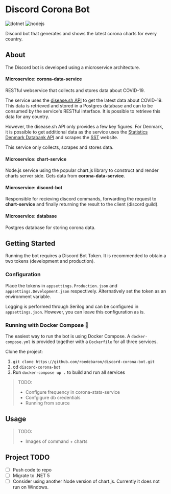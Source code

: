 # Discord Corona Bot
![dotnet](https://img.shields.io/badge/asp--net--core-3.1-blue)
![nodejs](https://img.shields.io/badge/node--js-10-green)

Discord bot that generates and shows the latest corona charts for every country.

## About

The Discord bot is developed using a microservice architecture. 

#### Microservice: corona-data-service

RESTful webservice that collects and stores data about COVID-19. 

The service uses the [disease.sh API](https://corona.lmao.ninja/) to get the latest data about COVID-19. This data is retrieved and stored in a Postgres database and can to be consumed by the service's RESTful interface. It is possible to retrieve this data for any country.

However, the disease.sh API only provides a few key figures. For Denmark, it is possible to get additional data as the service uses the [Statistics Denmark Databank API](https://www.dst.dk/en/Statistik/brug-statistikken/muligheder-i-statistikbanken/api) and scrapes the [SST](https://www.sst.dk/da/corona/Status-for-epidemien/tal-og-overvaagning) website. 

This service only collects, scrapes and stores data. 

#### Microservice: chart-service

Node.js service using the popular chart.js library to construct and render charts server side. Gets data from **corona-data-service**. 

#### Microservice: discord-bot

Responsible for recieving discord commands, forwarding the request to **chart-service** and finally returning the result to the client (discord guild).

#### Microservice: database

Postgres database for storing corona data. 

## Getting Started

Running the bot requires a Discord Bot Token. It is recommended to obtain a two tokens (development and production). 

### Configuration

Place the tokens in `appsettings.Production.json` and `appsettings.Development.json` respectively. Alternatively set the token as an environment variable. 

Logging is performed through Serilog and can be configured in `appsettings.json`. However, you can leave this configuration as is.

### Running with Docker Compose 🐳

The easiest way to run the bot is using Docker Compose. A `docker-compose.yml` is provided together with a `Dockerfile` for all three services.

Clone the project: 
1. `git clone https://github.com/roedebaron/discord-corona-bot.git`
2. cd `discord-corona-bot`
3. Run `docker-compose up .` to build and run all services


> TODO: 
> - Configure frequency in corona-stats-service
> - Confgigure db credentials
> - Running from source

## Usage

> TODO: 
> - Images of command + charts


## Project TODO
- [ ] Push code to repo
- [ ] Migrate to .NET 5
- [ ] Consider using another Node version of chart.js. Currently it does not run on Windows. 

